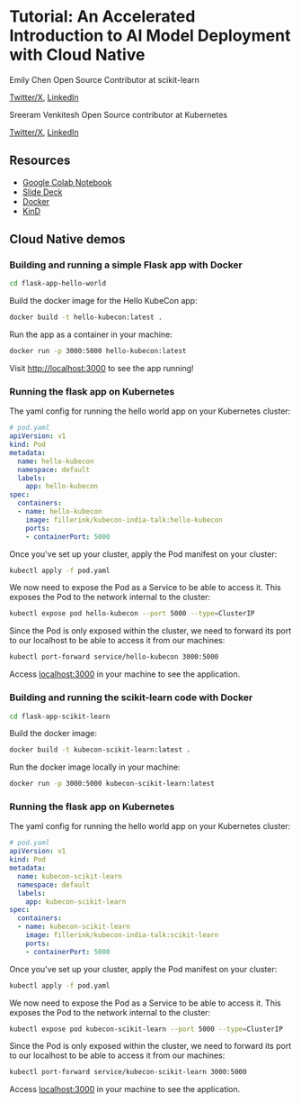 # Tutorial: An Accelerated Introduction to AI Model Deployment with Cloud Native

Emily Chen
Open Source Contributor at scikit-learn

[Twitter/X](https://x.com/em_chen2/), [LinkedIn](https://www.linkedin.com/in/emily-xinyi-chen/)

Sreeram Venkitesh
Open Source contributor at Kubernetes

[Twitter/X](https://x.com/sreeramvnkitesh), [LinkedIn](https://www.linkedin.com/in/sreeramvenkitesh/)

## Resources

- [Google Colab Notebook](https://colab.research.google.com/drive/1KsMEhuEUhVvVDaZFoOKhik81PfZftMo5?usp=sharing)
- [Slide Deck](https://docs.google.com/presentation/d/17yRO_Qz0R5xHGI3grxSIiSKYNGZOSZkU0BFEb0cFzDE/edit?usp=sharing)
- [Docker](https://docs.docker.com/engine/install/)
- [KinD](https://kind.sigs.k8s.io/)

## Cloud Native demos

### Building and running a simple Flask app with Docker

```bash
cd flask-app-hello-world
```

Build the docker image for the Hello KubeCon app:

```bash
docker build -t hello-kubecon:latest .
```

Run the app as a container in your machine:

```bash
docker run -p 3000:5000 hello-kubecon:latest
```

Visit [http://localhost:3000](http://localhost:3000) to see the app running!

### Running the flask app on Kubernetes

The yaml config for running the hello world app on your Kubernetes cluster:

```yaml
# pod.yaml
apiVersion: v1
kind: Pod
metadata:
  name: hello-kubecon
  namespace: default
  labels:
    app: hello-kubecon
spec:
  containers:
  - name: hello-kubecon
    image: fillerink/kubecon-india-talk:hello-kubecon
    ports:
    - containerPort: 5000
```

Once you've set up your cluster, apply the Pod manifest on your cluster:

```bash
kubectl apply -f pod.yaml
```

We now need to expose the Pod as a Service to be able to access it. This exposes the Pod to the network internal to the cluster:

```bash
kubectl expose pod hello-kubecon --port 5000 --type=ClusterIP
```

Since the Pod is only exposed within the cluster, we need to forward its port to our localhost to be able to access it from our machines:

```bash
kubectl port-forward service/hello-kubecon 3000:5000
```
Access [localhost:3000](http://localhost:3000) in your machine to see the application.

### Building and running the scikit-learn code with Docker

```bash
cd flask-app-scikit-learn
```

Build the docker image:

```bash
docker build -t kubecon-scikit-learn:latest .
```

Run the docker image locally in your machine:

```bash
docker run -p 3000:5000 kubecon-scikit-learn:latest
```

### Running the flask app on Kubernetes

The yaml config for running the hello world app on your Kubernetes cluster:

```yaml
# pod.yaml
apiVersion: v1
kind: Pod
metadata:
  name: kubecon-scikit-learn
  namespace: default
  labels:
    app: kubecon-scikit-learn
spec:
  containers:
  - name: kubecon-scikit-learn
    image: fillerink/kubecon-india-talk:scikit-learn
    ports:
    - containerPort: 5000
```

Once you've set up your cluster, apply the Pod manifest on your cluster:

```bash
kubectl apply -f pod.yaml
```

We now need to expose the Pod as a Service to be able to access it. This exposes the Pod to the network internal to the cluster:

```bash
kubectl expose pod kubecon-scikit-learn --port 5000 --type=ClusterIP
```

Since the Pod is only exposed within the cluster, we need to forward its port to our localhost to be able to access it from our machines:

```bash
kubectl port-forward service/kubecon-scikit-learn 3000:5000
```

Access [localhost:3000](http://localhost:3000) in your machine to see the application.
